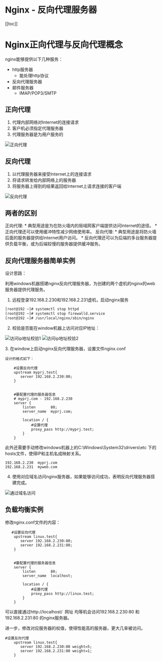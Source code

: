 # Nginx - 反向代理服务器

[[toc]]

# Nginx正向代理与反向代理概念

nginx能够提供以下几种服务：

* http服务器
    * 能处理http协议
* 反向代理服务器
* 邮件服务器
    * IMAP/POP3/SMTP

## 正向代理

1. 代理内部网络对Internet的连接请求
2. 客户机必须指定代理服务器
3. 代理服务器是为用户服务的

![正向代理](/_images/devops/nginx/正向代理.png)

## 反向代理

1. 以代理服务器来接受Internet上的连接请求
2. 将请求转发给内部网络上的服务器
3. 将服务器上得到的结果返回给Internet上请求连接的客户端

![反向代理](/_images/devops/nginx/反向代理.png)

## 两者的区别

正向代理:
    * 典型用途是为在防火墙内的局域网客户端提供访问Internet的途径。
    * 正向代理还可以使用缓冲特性减少网络使用率。
反向代理:
    * 典型用途是将防火墙后面的服务器提供给Internet用户访问。
    * 反向代理还可以为后端的多台服务器提供负载平衡，或为后端较慢的服务器提供缓冲服务。

## 反向代理服务器简单实例

设计思路：

利用windows机器搭建nginx反向代理服务器，为创建的两个虚机的nginx的web服务器提供代理服务。

1. 远程登录192.168.2.230和192.168.2.231虚机，启动nginx服务

```bash
[root@192 ~]# systemctl stop httpd
[root@192 ~]# systemctl stop firewalld.service
[root@192 ~]# /usr/local/nginx/sbin/nginx
```

2. 校验是否能在window机器上访问对应IP地址：

![访问ip地址校验1](/_images/devops/nginx/访问ip地址校验1.png)
![访问ip地址校验2](/_images/devops/nginx/访问ip地址校验2.png)

3. 在window上启动nginx反向代理服务器，设置文件nginx.conf

```
设计的格式如下： 	

    #设置反向代理
	upstream myprj.test{
	   server 192.168.2.230:80;  
	}
	
	
	#要配置代理的服务器信息
	# myprj.com - 192.168.2.230 
    server {
        listen       80;
        server_name  myprj.com;

        location / {
            #设置代理
            proxy_pass http://myprj.test;
        }
	}
```

此外还需要手动修改windows机器上的C:\Windows\System32\drivers\etc 下的hosts文件，使得IP和主机名成映射关系。
```
192.168.2.230  myprj.com
192.168.2.231  myweb.com
```

4. 使用对应域名访问nginx服务器，如果能够访问成功，表明反向代理服务器搭建完成。

![通过域名访问](/_images/devops/nginx/通过域名访问.png)

## 负载均衡实例

修改nginx.conf文件的内容：
```
   #设置反向代理
	upstream linux.test{
	   server 192.168.2.230:80; 
	   server 192.168.2.231:80;  	   
	}
	

	#要配置代理的服务器信息
    server {
        listen       80;
        server_name  localhost;

        location / {
            #设置代理
            proxy_pass http://linux.test;
        }
	}
```

可以直接通过http://localhost/  网址 均等机会访问192.168.2.230:80 和192.168.2.231:80 的nginx服务器。

进一步，修改对应服务器的权值，使得性能高的服务器，更大几率被访问。
```
#设置反向代理
	upstream linux.test{
	   server 192.168.2.230:80 weight=5; 
	   server 192.168.2.231:80 weight=1;  	   
	}
```